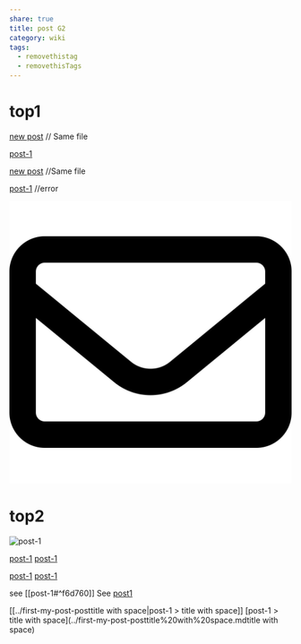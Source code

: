 ```yaml
---
share: true
title: post G2
category: wiki
tags:
  - removethistag
  - removethisTags
---
```




# top1
[new post](post-G2.md) // Same file

[post-1](../first-my-post-post.md)

[new post](post-G2.md) //Same file

[post-1]([post-1](../first-my-post-post).md) //error

![pic200](../../../assets/image/pic-1.svg)

# top2

![post-1](../first-my-post-post.mdsoft1)



[post-1]([post-1](../first-my-post-post)soft1.mdsoft1)
[post-1](../first-my-post-post.mdsoft2)

[post-1]([post-1]([post-1](../first-my-post-post)soft1)soft1.mdsoft1)
[post-1]([post-1](../first-my-post-post)soft2.mdsoft2)

see [[post-1#^f6d760]]
See [post1](post-1#^f6d760)

[[../first-my-post-posttitle with space|post-1 > title with space]]
[post-1 > title with space](../first-my-post-posttitle%20with%20space.mdtitle with space)
